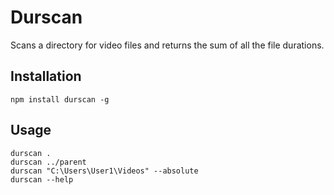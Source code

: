 # Durscan

Scans a directory for video files and returns the sum of all the file durations.

## Installation

```
npm install durscan -g
```

## Usage

```
durscan .
durscan ../parent
durscan "C:\Users\User1\Videos" --absolute
durscan --help
```
